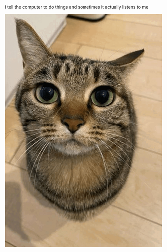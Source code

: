 i tell the computer to do things and sometimes it actually listens to me
<!--START_SECTION:update_image-->
<img src=https://raw.githubusercontent.com/sneakykestrel/sneakykestrel/main/.github/images/the.gif height="" width="" align=left alt=kitty />
<!--END_SECTION:update_image-->

